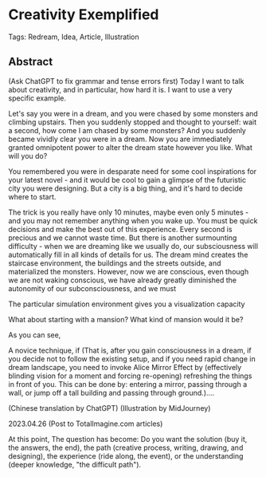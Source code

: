 # Creativity Exemplified

Tags: Redream, Idea, Article, Illustration

## Abstract

(Ask ChatGPT to fix grammar and tense errors first)
Today I want to talk about creativity, and in particular, how hard it is.
I want to use a very specific example.

Let's say you were in a dream, and you were chased by some monsters and climbing upstairs. Then you suddenly stopped and thought to yourself: wait a second, how come I am chased by some monsters? And you suddenly became vividly clear you were in a dream. Now you are immediately granted omnipotent power to alter the dream state however you like. What will you do? 

You remembered you were in desparate need for some cool inspirations for your latest novel - and it would be cool to gain a glimpse of the futuristic city you were designing. But a city is a big thing, and it's hard to decide where to start.

The trick is you really have only 10 minutes, maybe even only 5 minutes - and you may not remember anything when you wake up. You must be quick decisions and make the best out of this experience. Every second is precious and we cannot waste time. But there is another surmounting difficulty - when we are dreaming like we usually do, our subsciousness will automatically fill in all kinds of details for us. The dream mind creates the staircase environment, the buildings and the streets outside, and materialized the monsters. However, now we are conscious, even though we are not waking conscious, we have already greatly diminished the autonomity of our subconsciousness, and we must 

The particular simulation environment gives you a visualization capacity 

What about starting with a mansion? What kind of mansion would it be?

As you can see, 

A novice technique, if (That is, after you gain consciousness in a dream, if you decide not to follow the existing setup, and if you need rapid change in dream landscape, you need to invoke Alice Mirror Effect by (effectively blinding vision for a moment and forcing re-opening) refreshing the things in front of you. This can be done by: entering a mirror, passing through a wall, or jump off a tall building and passing through ground.)....

(Chinese translation by ChatGPT)
(Illustration by MidJourney)

2023.04.26
(Post to TotalImagine.com articles)

At this point, The question has become: Do you want the solution (buy it, the answers, the end), the path (creative process, writing, drawing, and designing), the experience (ride along, the event), or the understanding (deeper knowledge, "the difficult path").